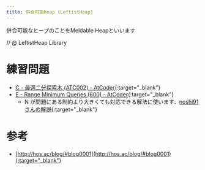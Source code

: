 ```yaml
---
title: 併合可能heap (LeftistHeap)
---
```


併合可能なヒープのことをMeldable Heapといいます

// @ LeftistHeap Library

# 練習問題

* [C - 最適二分探索木 (ATC002) - AtCoder](https://beta.atcoder.jp/contests/atc002/tasks/atc002_c){:target="_blank"}<!--_-->
* [E - Range Minimum Queries (600) - AtCoder](https://beta.atcoder.jp/contests/arc098/tasks/arc098_c){:target="_blank"}<!--_-->
  * N が問題にある制約より大きくても対応できる解法に使います．[noshi91さんの解説](http://noshi91.hatenablog.com/entry/2018/06/08/181455){:target="_blank"}<!--_-->

# 参考

* [http://hos.ac/blog/#blog0001](http://hos.ac/blog/#blog0001){:target="_blank"}

